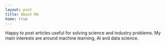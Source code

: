```yaml
---
layout: post
title: About Me
home: true
---
```



Happy to post articles useful for solving science and industry problems.
My main interests are around machine learning, AI and data science.